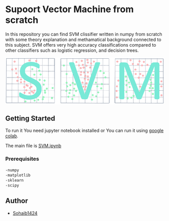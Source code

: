 # Supoort Vector Machine from scratch

In this repository you can find SVM clissifier written in numpy from scratch with some theory explanation and methamatical background connected to this subject.
SVM offers very high accuracy classifications compared to other classifiers such as logistic regression, and decision trees.

<img src="svm.PNG" alt="drawing" width="500px"/>


## Getting Started   

To run it You need jupyter notebook installed or You can run it using [google colab](https://colab.research.google.com).

The main file is [SVM.ipynb](SVM.ipynb) 

### Prerequisites
```
-numpy
-matplotlib
-sklearn
-scipy
```

## Author

* [Sohaib1424](https://github.com/Sohaib1424)
